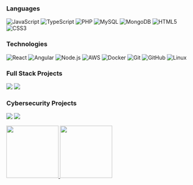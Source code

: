 

### Languages

![JavaScript](https://img.shields.io/badge/-JavaScript-000?&logo=JavaScript)
![TypeScript](https://img.shields.io/badge/-TypeScript-000?&logo=TypeScript)
![PHP](https://img.shields.io/badge/-PHP-000?&logo=PHP)
![MySQL](https://img.shields.io/badge/-MySQL-000?&logo=MySQL)
![MongoDB](https://img.shields.io/badge/-MongoDB-000?&logo=MongoDB)
![HTML5](https://img.shields.io/badge/-HTML5-000?&logo=HTML5)
![CSS3](https://img.shields.io/badge/-CSS3-000?&logo=CSS3)

### Technologies

![React](https://img.shields.io/badge/-React-000?&logo=React)
![Angular](https://img.shields.io/badge/-Angular-000?&logo=Angular)
![Node.js](https://img.shields.io/badge/-Node.js-000?&logo=node.js)
![AWS](https://img.shields.io/badge/-AWS-000?&logo=Amazon-AWS&logoColor=F90)
![Docker](https://img.shields.io/badge/-Docker-000?&logo=Docker)
![Git](https://img.shields.io/badge/-Git-000?&logo=Git)
![GitHub](https://img.shields.io/badge/-GitHub-000?&logo=GitHub)
![Linux](https://img.shields.io/badge/-Linux-000?&logo=Linux)

### Full Stack Projects

[![](https://img.shields.io/badge/-🌐%20Online%20Quiz%20Manager-000)](https://github.com/maruf-16203091/Online-Quiz-Manager)
[![](https://img.shields.io/badge/-📝%20Medium%20Articles-000)](https://medium.com/@crypticmaruf999)

### Cybersecurity Projects

[![](https://img.shields.io/badge/-🔐%20Security%20Audit-000)](https://github.com/maruf-16203091/Security-Audit)
[![](https://img.shields.io/badge/-🛡%20Vulnerability%20Assessment-000)](https://github.com/maruf-16203091/Vulnerability-Assessment)

<a href="https://www.linkedin.com/in/md.-maruf-hosen/">
    <img height="137px" src="https://github-readme-stats.vercel.app/api?username=maruf-16203091&hide_title=true&hide_border=true&show_icons=true&include_all_commits=true&count_private=true&line_height=21&text_color=000&icon_color=000&bg_color=0,ea6161,ffc64d,fffc4d,52fa5a&theme=graywhite" />
    <img height="137px" src="https://github-readme-stats.vercel.app/api/top-langs/?username=maruf-16203091&hide=html&hide_title=true&hide_border=true&layout=compact&langs_count=6&text_color=000&icon_color=fff&bg_color=0,52fa5a,4dfcff,c64dff&theme=graywhite" />
</a>
